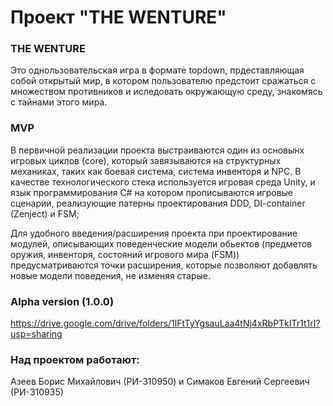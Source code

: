 # Проект "THE WENTURE"

### THE WENTURE 
Это однользовательская игра в формате topdown, прдеставляющая собой открытый мир, в котором пользователю предстоит сражаться с множеством противников и иследовать окружающую среду, знакомясь с тайнами этого мира.


### MVP
В первичной реализации проекта выстраиваются один из основынх игровых циклов (core), который завязываются на структурных механиках, таких как боевая система, система инвенторя и NPC. В качестве технологического стека используется игровая среда Unity, и язык программирования C# на котором прописываются игровые сценарии, реализующие патерны проектирования DDD, DI-container (Zenject) и FSM;

Для удобного введения/расширения проекта при проектирование модулей, описывающих поведенческие модели обьектов (предметов оружия, инвенторя, состояний игрового мира (FSM)) предусматриваются точки расширения, которые позволяют добавлять новые модели поведения, не изменяя старые.

### Alpha version (1.0.0)
https://drive.google.com/drive/folders/1lFtTyYgsauLaa4tNj4xRbPTkITr1t1rI?usp=sharing
### Над проектом работают: 
Азеев Борис Михайлович (РИ-310950) и Симаков Евгений Сергеевич (РИ-310935)
